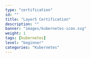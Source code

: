 ```yaml
---
type: "certification"
id: ""
title: "Layer5 Certification"
description: ""
banner: "images/kubernetes-icon.svg"
weight: 1
tags: [kubernetes]
level: "beginner"
categories: "Kubernetes"
---
```

